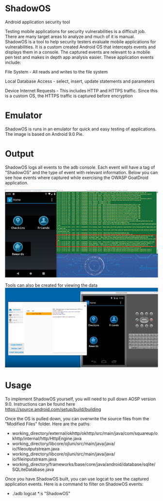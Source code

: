 # ShadowOS
Android application security tool

Testing mobile applications for security vulnerabilities is a difficult job.  There are many target areas to analyze and much of it is manual.   ShadowOS is a tool to help security testers evaluate mobile applications for vulnerabilities.   It is a custom created Android OS that intercepts events and displays them in a console. The captured events are relevant to a mobile pen test and makes in depth app analysis easier.  These application events include:

File System - All reads and writes to the file system

Local Database Access - select, insert, update statements and parameters

Device Internet Requests - This includes HTTP and HTTPS traffic.  Since this is a custom OS, the HTTPS traffic is captured before encryption

# Emulator
ShadowOS is runs in an emulator for quick and easy testing of applications. The image is based on Android 9.0 Pie.

# Output
ShadowOS logs all events to the adb console.   Each event will have a tag of "ShadowOS" and the type of event with relevant information. Below you can see how events where captured while exercising the OWASP GoatDroid application.

![Console Capture](shadowos2.png)

Tools can also be created for viewing the data
![Tool Capture](shadowos.png)

# Usage
To implement ShadowOS yourself, you will need to pull down AOSP version 9.0.  Instructions can be found here https://source.android.com/setup/build/building

Once the OS is pulled down, you can overwrite the source files from the "Modified Files" folder.  Here are the paths:

* working_directory/external/okhttp/okhttp/src/main/java/com/squareup/okhttp/internal/http/HttpEngine.java
* working_directory⁩/libcore/⁨ojluni/src/⁨main/⁨java/⁨java/⁨io⁩/fileoutputstream.java
* working_directory⁩/libcore/⁨ojluni/src/⁨main/⁨java/⁨java/⁨io⁩/fileinputstream.java
* working_directory/frameworks/base/core/java/android/database/sqlite/SQLiteDatabase.java

Once you have ShadowOS built, you can use logcat to see the captured application events.  Here is a command to filter on ShadowOS events:
* ./adb logcat *:s "ShadowOS"
